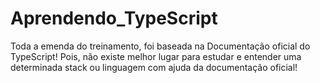 ﻿# Aprendendo_TypeScript
Toda a emenda do treinamento, foi baseada na Documentação oficial do TypeScript! Pois, não existe melhor lugar para estudar e entender uma determinada stack ou linguagem com ajuda da documentação oficial!
